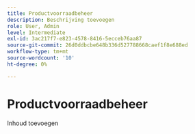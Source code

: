 ```yaml
---
title: Productvoorraadbeheer
description: Beschrijving toevoegen
role: User, Admin
level: Intermediate
exl-id: 3ac217f7-e823-4578-8416-5ecceb76aa87
source-git-commit: 26d0ddbcbe648b336d527788668caef1f8e688ed
workflow-type: tm+mt
source-wordcount: '10'
ht-degree: 0%

---
```


# Productvoorraadbeheer

Inhoud toevoegen
